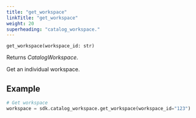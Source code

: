 ```yaml
---
title: "get_workspace"
linkTitle: "get_workspace"
weight: 20
superheading: "catalog_workspace."
---
```


<!-- TODO -->

``get_workspace(workspace_id: str)``

Returns *CatalogWorkspace*.

Get an individual workspace.

## Example

```python
# Get workspace
workspace = sdk.catalog_workspace.get_workspace(workspace_id="123")
```
